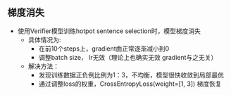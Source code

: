 ## 梯度消失
- 使用Verifier模型训练hotpot sentence selection时，模型梯度消失
  - 具体情况为:
    - 在前10个steps上，gradient由正常逐渐减小到0
    - 调整batch size， lr无效（理论上也确实无效 gradient与之无关）
  - 解决方法：
    - 发现训练数据正负例比例为1：3，不均衡，模型很快收敛到局部最优
    - 通过调整loss的权重，CrossEntropyLoss(weight=[1, 3]) 梯度恢复
